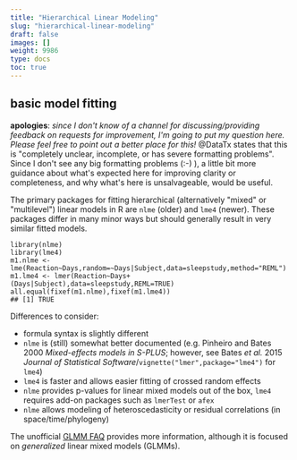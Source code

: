 ```yaml
---
title: "Hierarchical Linear Modeling"
slug: "hierarchical-linear-modeling"
draft: false
images: []
weight: 9986
type: docs
toc: true
---
```


## basic model fitting
**apologies**: *since I don't know of a channel for discussing/providing feedback on requests for improvement, I'm going to put my question here. Please feel free to point out a better place for this!* @DataTx states that this is "completely unclear, incomplete, or has severe formatting problems".  Since I don't see any big formatting problems (:-) ), a little bit more guidance about what's expected here for improving clarity or completeness, and why what's here is unsalvageable, would be useful.

The primary packages for fitting hierarchical (alternatively "mixed" or "multilevel") linear models in R are `nlme` (older) and `lme4` (newer). These packages differ in many minor ways but should generally result in very similar fitted models.

    library(nlme)
    library(lme4)
    m1.nlme <- lme(Reaction~Days,random=~Days|Subject,data=sleepstudy,method="REML")
    m1.lme4 <- lmer(Reaction~Days+(Days|Subject),data=sleepstudy,REML=TRUE)
    all.equal(fixef(m1.nlme),fixef(m1.lme4))
    ## [1] TRUE

Differences to consider:

- formula syntax is slightly different
- `nlme` is (still) somewhat better documented (e.g. Pinheiro and Bates 2000 *Mixed-effects models in S-PLUS*; however, see Bates *et al.* 2015 *Journal of Statistical Software*/`vignette("lmer",package="lme4")` for `lme4`)
- `lme4` is faster and allows easier fitting of crossed random effects
- `nlme` provides p-values for linear mixed models out of the box, `lme4` requires add-on packages such as `lmerTest` or `afex`
- `nlme` allows modeling of heteroscedasticity or residual correlations (in space/time/phylogeny)

The unofficial [GLMM FAQ](http://tinyurl.com/glmmFAQ.html) provides more information, although it is focused on *generalized* linear mixed models (GLMMs).

